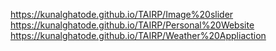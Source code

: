  https://kunalghatode.github.io/TAIRP/Image%20slider
 https://kunalghatode.github.io/TAIRP/Personal%20Website
 https://kunalghatode.github.io/TAIRP/Weather%20Appliaction
